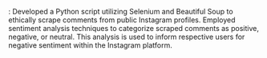 : Developed a Python script utilizing Selenium and Beautiful Soup to ethically scrape comments from public Instagram profiles. 
Employed sentiment analysis techniques to categorize scraped comments as positive, negative, or neutral.
This analysis is used to inform respective users for negative sentiment within the Instagram platform.
